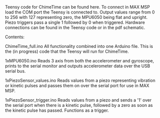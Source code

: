 Teensy code for ChimeTime can be found here. To connect in MAX MSP load the COM port the Teensy is connected to. Output values range from 0 to 256 with 127 representing zero, the MPU6050 being flat and upright. Piezo triggers pass a single 1 followed by 0 when triggered. Hardware connections can be found in the Teensy code or in the pdf schematic.

Contents:

ChimeTime_full.ino
All functionality combined into one Arduino file. This is the (in progress) code that the Teensy will run for ChimeTime.

1xMPU6050.ino
Reads 3 axis from both the accelerometer and gyroscope, prints to the serial monitor and outputs accelerometer data over the USB serial bus. 

1xPiezoSensor_values.ino
Reads values from a piezo representing vibration or kinetic pulses and passes them on over the serial port for use in MAX MSP.

1xPiezoSensor_trigger.ino
Reads values from a piezo and sends a '1' over the serial port when there is a kinetic pulse, followed by a zero as soon as the kinetic pulse has passed. Functions as a trigger.
